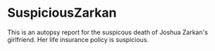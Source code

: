 # SuspiciousZarkan
This is an autopsy report for the suspicous death of Joshua Zarkan's girlfriend. Her life insurance policy is suspicious.

